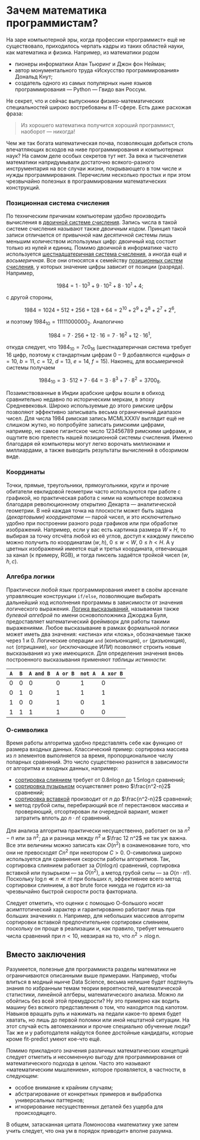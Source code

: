 # Зачем математика программистам?

На заре компьютерной эры, когда профессии «программист» ещё не существовало, приходилось черпать кадры из таких областей науки, как математика и физика. Например, из математики родом
* пионеры информатики Алан Тьюринг и Джон фон Нейман;
* автор монументального труда «Искусство программирования» Дональд Кнут;
* создатель одного из самых популярных ныне языков программирования — Python — Гвидо ван Россум.

Не секрет, что и сейчас выпускники физико-математических специальностей широко востребованы в IT-сфере. Есть даже расхожая фраза:
> Из хорошего математика получится хороший программист, наоборот — никогда!

Чем же так богата математическая почва, позволяющая добиться столь впечатляющих всходов на ниве программирования и компьютерных наук? На самом деле особых секретов тут нет. За века и тысячелетия математики напридумывали достаточно всякого-разного инструментария на все случаи жизни, покрывающего в том числе и нужды программирования. Перечислим несколько простых и при этом чрезвычайно полезных в программировании математических конструкций.

### Позиционная система счисления

По техническим причинам компьютерам удобно производить вычисления в [двоичной системе счисления](https://ru.wikipedia.org/wiki/%D0%94%D0%B2%D0%BE%D0%B8%D1%87%D0%BD%D0%B0%D1%8F_%D1%81%D0%B8%D1%81%D1%82%D0%B5%D0%BC%D0%B0_%D1%81%D1%87%D0%B8%D1%81%D0%BB%D0%B5%D0%BD%D0%B8%D1%8F). Запись числа в такой системе счисления называют также *двоичным кодом*. Принцип такой записи отличается от привычной нам десятичной системы лишь меньшим количеством использумых цифр: двоичный код состоит только из нулей и единиц. Помимо двоичной в информатике часто используется [шестнадцатеричная система счисления](https://ru.wikipedia.org/wiki/%D0%A8%D0%B5%D1%81%D1%82%D0%BD%D0%B0%D0%B4%D1%86%D0%B0%D1%82%D0%B5%D1%80%D0%B8%D1%87%D0%BD%D0%B0%D1%8F_%D1%81%D0%B8%D1%81%D1%82%D0%B5%D0%BC%D0%B0_%D1%81%D1%87%D0%B8%D1%81%D0%BB%D0%B5%D0%BD%D0%B8%D1%8F), а иногда ещё и *восьмеричная*. Все они относятся к семейству [позиционных систем счисления](https://ru.wikipedia.org/wiki/%D0%9F%D0%BE%D0%B7%D0%B8%D1%86%D0%B8%D0%BE%D0%BD%D0%BD%D0%B0%D1%8F_%D1%81%D0%B8%D1%81%D1%82%D0%B5%D0%BC%D0%B0_%D1%81%D1%87%D0%B8%D1%81%D0%BB%D0%B5%D0%BD%D0%B8%D1%8F), у которых значение цифры зависит от позиции (разряда). Например,

$$
  1984 = 1\cdot 10^3 + 9\cdot 10^2 + 8\cdot 10^1 + 4;
$$

с другой стороны,

$$
1984 = 1024 + 512 + 256 + 128 + 64 = 2^{10} +2^9 + 2^8+2^7+2^6,
$$

и поэтому $1984_{10} = 11111000000_2$. Аналогично

$$
1984 = 7\cdot 256 + 12\cdot 16 = 7\cdot 16^2 + 12 \cdot 16^1,
$$

откуда следует, что $1984_{10} = 7\mathrm c0_{16}$ (шестнадатеричная система требует $16$ цифр, поэтому к стандартным цифрам $0-9$ добавляются «цифры» $a=10$, $b=11$, $c=12$, $d=13$, $e=14$, $f=15$). Наконец, для восьмеричной системы получаем

$$
  1984_{10} = 3\cdot 512 + 7\cdot 64 = 3\cdot 8^3 + 7 \cdot 8^2 = 3700_8.
$$

Позаимствованные в Индии арабские цифры вошли в обиход сравнительно недавно по историческим меркам, в эпоху Средневековья. Широко используемые до этого римские цифры позволяют эффективно записывать весьма ограниченный диапазон чисел. Для числа $1984$ римская запись MCMLXXXIV выглядит ещё не слишком жутко, но попробуйте записать римскими цифрами, например, не самое гигантское число $123456789$ римскими цифрами, и ощутите всю прелесть нашей позиционной системы счисления. Именно благодаря ей компьютеры могут легко ворочать миллионами и миллиардами, а также выводить результаты вычислений в обозримом виде.

### Координаты

Точки, прямые, треугольники, прямоугольники, круги и прочие обитатели евклидовой геометрии часто используются при работе с графикой, но
практическая работа с ними на компьютере возможна благодаря революционному открытию Декарта — аналитической геометрии. В ней каждая точка на плоскости может быть задана *(декартовыми) координатами* — парой чисел, и это исключительно удобно при построении разного рода графиков или при обработке изображений. Например, если у вас есть картинка размера $W\times H$, то выбирая за точку отсчёта любой из её углов, доступ к каждому пикселю можно получить по координатам $(w, h)$, $0\leqslant w < W$, $0 \leqslant h < H$. А у цветных изображений имеется ещё и третья координата, отвечающая за канал (к примеру, RGB), и тогда пиксель задаётся тройкой чисел $(w, h, c)$.

### Алгебра логики

Практически любой язык программирования имеет в своём арсенале управляющие конструкции `if/else`, позволяющие выбирать дальнейший ход исполнения
программы в зависимости от значения логического выражения. [Логика высказываний](https://ru.wikipedia.org/wiki/%D0%90%D0%BB%D0%B3%D0%B5%D0%B1%D1%80%D0%B0_%D0%BB%D0%BE%D0%B3%D0%B8%D0%BA%D0%B8), называемая также *булевой алгеброй* по имени основоположника Джорджа Буля, предоставляет математический фреймворк для работы такими выражениями. Любое высказывание в рамках формальной логики может иметь два значения: «истина» или «ложь», обозначаемые также через $1$ и $0$. Логические операции `and` (конъюнкция), `or` (дизъюнкция), `not` (отрицание), `xor` (исключающее ИЛИ) позволяют строить новые высказывания из уже имеющихся. Для определения значения вновь построенного высказывания применяют *таблицы истинности*:

| `A`    | `B`     | `A and B` | `A or B` | `not A` | `A xor B` |
|--------| ------- | --------- | -------- | ------- | --------- |
| $0$    | $0$     | $0$       | $0$      | $1$     | $0$       |
| $0$    | $1$     | $0$       | $1$      | $1$     | $1$       |
| $1$    | $0$     | $0$       | $1$      | $0$     | $1$       |
| $1$    | $1$     | $1$       | $1$      | $0$     | $0$       |

### О-символика

Время работы алгоритма удобно представлять себе как функцию от размера входных данных. Классический пример: сортировка массива из $n$ элементов выполняется за время, пропорциональное числу попарных сравнений. Это число существенно разнится в зависимости от алгоритма и входных данных, например:
* [сортировка слиянием](https://ru.wikipedia.org/wiki/%D0%A1%D0%BE%D1%80%D1%82%D0%B8%D1%80%D0%BE%D0%B2%D0%BA%D0%B0_%D1%81%D0%BB%D0%B8%D1%8F%D0%BD%D0%B8%D0%B5%D0%BC) требует от $0.8n\log n$ до $1.5n\log n$ сравнений;
* [сортировка пузырьком](https://ru.wikipedia.org/wiki/%D0%A1%D0%BE%D1%80%D1%82%D0%B8%D1%80%D0%BE%D0%B2%D0%BA%D0%B0_%D0%BF%D1%83%D0%B7%D1%8B%D1%80%D1%8C%D0%BA%D0%BE%D0%BC) осуществляет ровно $\frac{n^2-n}2$ сравнений;
* [сортировка вставкой](https://ru.wikipedia.org/wiki/%D0%A1%D0%BE%D1%80%D1%82%D0%B8%D1%80%D0%BE%D0%B2%D0%BA%D0%B0_%D0%B2%D1%81%D1%82%D0%B0%D0%B2%D0%BA%D0%B0%D0%BC%D0%B8) производит от $n$ до $\frac{n^2-n}2$ сравнений;
* метод грубой силы, перебирающий все $n!$ перестановок массива и проверяющий, отсортирован ли очередной вариант, может затратить вплоть до $n\cdot n!$ сравнений.

Для анализа алгоритма практически несущественно, работает он за $n^2-n$ или за $n^2$; да и разница между $n^2$ и $\frac 12 n^2$ не так уж важна. Все эти величины можно записать как $O(n^2)$ в ознаменование того, что они не превосходят $Cn^2$ при некотором $C > 0$. О-символика широко используется для сравнения скорости работы алгоритмов. Так, сортировка слиянием работает за $O(n \log n)$ сравнений, сортировка вставкой или пузырьком — за $O(n^2)$, а метод грубой силы — за $O(n\cdot n!)$. Поскольку $\log n \ll n \ll n!$ при больших $n$, эффективнее всего метод сортировки слиянием, а вот brute force никуда не годится из-за чрезвычайно быстрой скорости роста факториала.

Следует отметить, что оценки с помощью О-большого носят асимптотический характер и гарантированно работают лишь при больших значениях $n$.
Например, для небольших массивов алгоритм сортировки вставкой предпочтительнее сортировки слиянием, поскольку он проще в реализации и, как правило, требует меньшего числа сравнений при $n < 10$, невзирая на то, что $n^2 > n\log n$.

## Вместо заключения

Разумеется, полезные для программиста разделы математики не ограничиваются описанными выше примерами. Например, чтобы влиться в модный нынче Data Science, весьма нелишне будет подтянуть знания по избранным темам теории вероятностей, математической статистики, линейной алгберы, математического анализа. Можно ли обойтись без всей этой премудрости? Ну это примерно как водить машину без всякого представления о том, что находится под капотом. Навыков вращать руль и нажимать на педали какое-то время будет хватать, но лишь до первой поломки или иной нештатной ситуации. На этот случай есть автомеханики и прочие специально обученные люди? Так же и у работодателя найдутся более достойные кандидаты, которые кроме fit-predict умеют кое-что ещё.

Помимо прикладного значения различных математических концепций следует отметить и несомненную выгоду для программирования от математического подхода в целом. Часто это называют «математическим мышлением», которое проявляется, в частности, в следующем:
* особое внимание к крайним случаям;
* абстрагирование от конкретных примеров и выбработка универсальных паттернов;
* игнорирование несущественных деталей без ущерба для происходящего.

В общем, затасканная цитата Ломоносова «математику уже затем учить следует, что она ум в порядок приводит» вполне разумна. 

